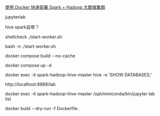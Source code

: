 

[使用 Docker 快速部署 Spark + Hadoop 大数据集群](https://s1mple.cc/2021/10/12/%E4%BD%BF%E7%94%A8-Docker-%E5%BF%AB%E9%80%9F%E9%83%A8%E7%BD%B2-Spark-Hadoop-%E5%A4%A7%E6%95%B0%E6%8D%AE%E9%9B%86%E7%BE%A4/)

jupyterlab

hive spark自带？

shellcheck ./start-worker.sh

bash -n ./start-worker.sh

docker compose build --no-cache

docker compose up -d

docker exec -it spark-hadoop-hive-master hive -e 'SHOW DATABASES;'

http://localhost:8888/lab

docker exec -it spark-hadoop-hive-master /opt/miniconda/bin/jupyter lab list

docker build --dry-run -f Dockerfile . 